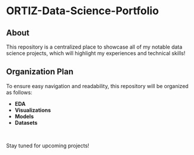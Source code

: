 # ORTIZ-Data-Science-Portfolio

## About 

This repository is a centralized place to showcase all of my notable data science projects, which will highlight my experiences and technical skills!

## Organization Plan

To ensure easy navigation and readability, this repository will be organized as follows:
- **EDA**
- **Visualizations**
- **Models**
- **Datasets**

<br>

Stay tuned for upcoming projects!
